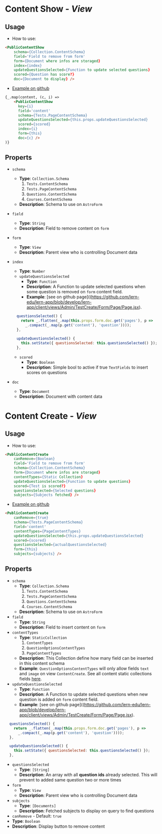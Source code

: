 # Content Show - *View*

## Usage
- How to use:
~~~html
<PublicContentShow
    schema={Collection.ContentSchema}
    field='Field to remove from form'
    form={Document where infos are storaged}
    index={index}
    updateQuestionsSelected={Function to update selected questions}
    scored={Question has score?}
    doc={Document to display} />
~~~
- [Example on github](https://github.com/lern-edu/lern-app/blob/develop/client/views/Admin/TestCreate/Form/Basic/Basic.jsx)
~~~html
{_.map(content, (c, i) =>
    <PublicContentShow
      key={i}
      field='content'
      schema={Tests.PageContentSchema}
      updateQuestionsSelected={this.props.updateQuestionsSelected}
      scored={scored}
      index={i}
      form={this}
      doc={c} />
)}
~~~

## Properts
- `schema`
  - **Type**: `Collection.Schema`
    1. `Tests.ContentSchema`
    2. `Tests.PageContentSchema`
    3. `Questions.ContentSchema`
    4. `Courses.ContentSchema`
  - **Description**: Schema to use on `AstroForm`
- `field`
  - **Type**: `String`
  - **Description**: Field to remove content on `form`
- `form`
  - **Type**: `View`
  - **Description**: Parent view who is controlling Document data
- `index`
  - **Type**: `Number`
  - `updateQuestionsSelected`
    - **Type**: `Function`
    - **Description**: A Function to update selected questions when some question is removed on `form` content field.
    - **Example**: [see on github page]((https://github.com/lern-edu/lern-app/blob/develop/lern-app/client/views/Admin/TestCreate/Form/Page/Page.jsx).

  ~~~js
    questionsSelected() {
      return _.flatten(_.map(this.props.form.doc.get('pages'), p =>
        _.compact(_.map(p.get('content'), 'question'))));
    },

    updateQuestionsSelected() {
      this.setState({ questionsSelected: this.questionsSelected() });
    },
  ~~~

  - `scored`
    - **Type**: `Boolean`
    - **Description**: Simple bool to active if true `TextFields` to insert scores on questions
- `doc`
  - **Type**: `Document`
  - **Description**: Document with content data

# Content Create - *View*

## Usage
- How to use:
~~~html
<PublicContentCreate
    canRemove={Boolean}
    field='Field to remove from form'
    schema={Collection.ContentSchema}
    form={Document where infos are storaged}
    contentTypes={Static Collection}
    updateQuestionsSelected={Function to update questions}
    scored={Test is scored?}
    questionsSelected={Selected questions}
    subjects={Subjects fetched} />
~~~
- [Example on github](https://github.com/lern-edu/lern-app/blob/develop/lern-app/client/views/Admin/TestCreate/Form/Page/Create.jsx)
~~~html
<PublicContentCreate
    canRemove={true}
    schema={Tests.PageContentSchema}
    field='content'
    contentTypes={PageContentTypes}
    updateQuestionsSelected={this.props.updateQuestionsSelected}
    scored={scored}
    questionsSelected={actualQuestionsSelected}
    form={this}
    subjects={subjects} />
~~~

## Properts
- `schema`
  - **Type**: `Collection.Schema`
    1. `Tests.ContentSchema`
    2. `Tests.PageContentSchema`
    3. `Questions.ContentSchema`
    4. `Courses.ContentSchema`
  - **Description**: Schema to use on `AstroForm`
- `field`
  - **Type**: `String`
  - **Description**: Field to insert content on `form`
- `contentTypes`
  - **Type**: `StaticCollection`
    1. `ContentTypes`
    2. `QuestionOptionsContentTypes`
    3. `PageContentTypes`
  - **Description**: This Collection define how many field can be inserted in this content schema
  - **Example**: `QuestionOptionsContentTypes` will only allow fields `text` and `image` on view `ContentCreate`. See all content static collections fields [here](https://github.com/lern-edu/lern-app/blob/develop/lern-app/packages/se-model/collections/static.js).
- `updateQuestionsSelected`
  - **Type**: `Function`
  - **Description**: A Function to update selected questions when new question is added on `form` content field.
  - **Example**: [see on github page]((https://github.com/lern-edu/lern-app/blob/develop/lern-app/client/views/Admin/TestCreate/Form/Page/Page.jsx).

~~~js
  questionsSelected() {
    return _.flatten(_.map(this.props.form.doc.get('pages'), p =>
      _.compact(_.map(p.get('content'), 'question'))));
  },

  updateQuestionsSelected() {
    this.setState({ questionsSelected: this.questionsSelected() });
  },
~~~

- `questionsSelected`
  - **Type**: `[String]`
  - **Description**: An array with all **question ids** already selected. This will prevent to added same question two or more times
- `form`
  - **Type**: `View`
  - **Description**: Parent view who is controlling Document data
- `subjects`
  - **Type**: `[Documents]`
  - **Description**: Fetched subjects to display on query to find questions
- `canRemove` - Default: `true`
- **Type**: `Boolean`
- **Description**: Display button to remove content
